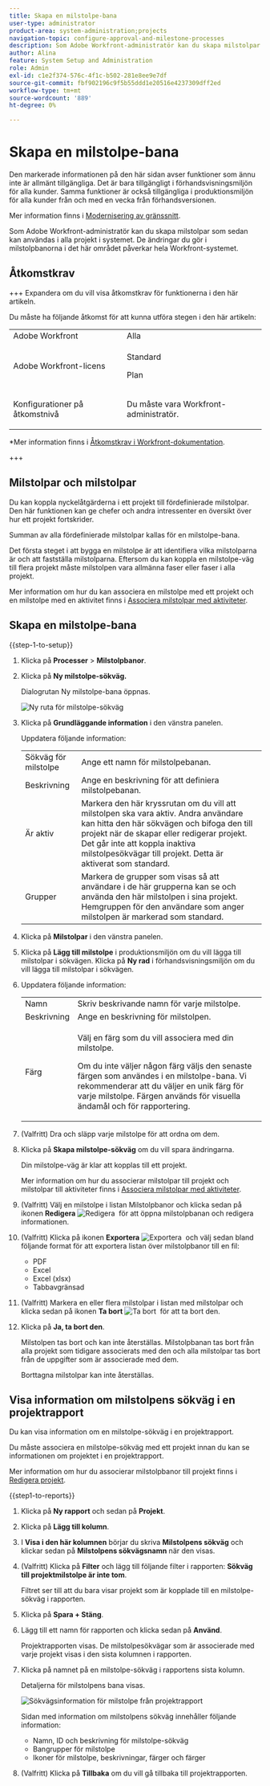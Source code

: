 ```yaml
---
title: Skapa en milstolpe-bana
user-type: administrator
product-area: system-administration;projects
navigation-topic: configure-approval-and-milestone-processes
description: Som Adobe Workfront-administratör kan du skapa milstolpar som sedan kan användas i alla projekt i systemet. De ändringar du gör i milstolpbanorna i det här området påverkar hela Workfront-systemet.
author: Alina
feature: System Setup and Administration
role: Admin
exl-id: c1e2f374-576c-4f1c-b502-281e8ee9e7df
source-git-commit: fbf902196c9f5b55ddd1e20516e4237309dff2ed
workflow-type: tm+mt
source-wordcount: '889'
ht-degree: 0%

---
```


# Skapa en milstolpe-bana

<!--Audited: 07/2024-->

<!--
NOTE: DON'T DELETE, DRAFT OR HIDE THIS ARTICLE. IT IS LINKED TO THE PRODUCT, THROUGH THE CONTEXT SENSITIVE HELP LINKS.
-->

<!--<span class="preview">The highlighted information on this page refers to functionality not yet generally available. It is available only in the Preview environment for all customers. After the monthly releases to Production, the same features are also available in the Production environment for customers who enabled fast releases. </span>   

<span class="preview">For information about fast releases, see [Enable or disable fast releases for your organization](/help/quicksilver/administration-and-setup/set-up-workfront/configure-system-defaults/enable-fast-release-process.md). </span>-->

<div class="preview">

Den markerade informationen på den här sidan avser funktioner som ännu inte är allmänt tillgängliga. Det är bara tillgängligt i förhandsvisningsmiljön för alla kunder. Samma funktioner är också tillgängliga i produktionsmiljön för alla kunder från och med en vecka från förhandsversionen.

Mer information finns i [Modernisering av gränssnitt](/help/quicksilver/product-announcements/product-releases/interface-modernization/interface-modernization.md).

</div>

Som Adobe Workfront-administratör kan du skapa milstolpar som sedan kan användas i alla projekt i systemet. De ändringar du gör i milstolpbanorna i det här området påverkar hela Workfront-systemet.

## Åtkomstkrav

+++ Expandera om du vill visa åtkomstkrav för funktionerna i den här artikeln.

Du måste ha följande åtkomst för att kunna utföra stegen i den här artikeln:

<table style="table-layout:auto"> 
 <col> 
 <col> 
 <tbody> 
  <tr> 
   <td role="rowheader">Adobe Workfront</td> 
   <td>Alla</td> 
  </tr> 
  <tr> 
   <td role="rowheader">Adobe Workfront-licens</td> 
   <td><p>Standard</p>
   <p>Plan</p>
   </td> 
  </tr> 
  <tr> 
   <td role="rowheader">Konfigurationer på åtkomstnivå</td> 
   <td> <p>Du måste vara Workfront-administratör.</p></td> 
  </tr> 
 </tbody> 
</table>

*Mer information finns i [Åtkomstkrav i Workfront-dokumentation](/help/quicksilver/administration-and-setup/add-users/access-levels-and-object-permissions/access-level-requirements-in-documentation.md).

+++

## Milstolpar och milstolpar

Du kan koppla nyckelåtgärderna i ett projekt till fördefinierade milstolpar. Den här funktionen kan ge chefer och andra intressenter en översikt över hur ett projekt fortskrider.

Summan av alla fördefinierade milstolpar kallas för en milstolpe-bana.

Det första steget i att bygga en milstolpe är att identifiera vilka milstolparna är och att fastställa milstolparna. Eftersom du kan koppla en milstolpe-väg till flera projekt måste milstolpen vara allmänna faser eller faser i alla projekt.

Mer information om hur du kan associera en milstolpe med ett projekt och en milstolpe med en aktivitet finns i [Associera milstolpar med aktiviteter](../../../manage-work/tasks/manage-tasks/associate-milestones-with-tasks.md).

## Skapa en milstolpe-bana

{{step-1-to-setup}}

1. Klicka på **Processer** > **Milstolpbanor**.
1. Klicka på **Ny milstolpe-sökväg.**

   <div class="preview">

   Dialogrutan Ny milstolpe-bana öppnas.

   ![Ny ruta för milstolpe-sökväg](assets/new-milestone-path-box.png)

   </div>

1. Klicka på **Grundläggande information** i den vänstra panelen.

   Uppdatera följande information:

   <table style="table-layout:auto">
    <tr>
      <td>Sökväg för milstolpe</td>
       <td>Ange ett namn för milstolpebanan.</td>
    </tr>
    <tr>
      <td>Beskrivning</td>
      <td>Ange en beskrivning för att definiera milstolpebanan.</td>
    </tr>
    <tr>
       <td>Är aktiv</td>
      <td>Markera den här kryssrutan om du vill att milstolpen ska vara aktiv. Andra användare kan hitta den här sökvägen och bifoga den till projekt när de skapar eller redigerar projekt. Det går inte att koppla inaktiva milstolpesökvägar till projekt. Detta är aktiverat som standard.</td>
    </tr>
    <tr>
      <td>Grupper</td>
      <td>Markera de grupper som visas så att användare i de här grupperna kan se och använda den här milstolpen i sina projekt. Hemgruppen för den användare som anger milstolpen är markerad som standard.</td>
    </tr>
   </table>

1. Klicka på **Milstolpar** i den vänstra panelen.

1. Klicka på **Lägg till milstolpe** i produktionsmiljön om du vill lägga till milstolpar i sökvägen.
   <span class="preview">Klicka på **Ny rad** i förhandsvisningsmiljön om du vill lägga till milstolpar i sökvägen.</span>
1. Uppdatera följande information:

   <table style="table-layout:auto"> 
    <col> 
    <col> 
    <tbody> 
     <tr> 
      <td role="rowheader">Namn</td> 
      <td>Skriv beskrivande namn för varje milstolpe.</td> 
     </tr> 
     <tr> 
      <td role="rowheader">Beskrivning</td> 
      <td>Ange en beskrivning för milstolpen.</td> 
     </tr> 
     <tr> 
      <td role="rowheader">Färg</td> 
      <td> <p>Välj en färg som du vill associera med din milstolpe. </p> <p>Om du inte väljer någon färg väljs den senaste färgen som användes i en milstolpe-bana. Vi rekommenderar att du väljer en unik färg för varje milstolpe. Färgen används för visuella ändamål och för rapportering.</p> </td> 
     </tr> 
    </tbody> 
   </table>

1. (Valfritt) Dra och släpp varje milstolpe för att ordna om dem.
1. Klicka på **Skapa milstolpe-sökväg** om du vill spara ändringarna.

   Din milstolpe-väg är klar att kopplas till ett projekt.

   Mer information om hur du associerar milstolpar till projekt och milstolpar till aktiviteter finns i [Associera milstolpar med aktiviteter](../../../manage-work/tasks/manage-tasks/associate-milestones-with-tasks.md).

1. (Valfritt) Välj en milstolpe i listan Milstolpbanor och klicka sedan på ikonen **Redigera** ![Redigera &#x200B;](assets/edit-icon.png) för att öppna milstolpbanan och redigera informationen.
1. (Valfritt) Klicka på ikonen **Exportera** ![Exportera &#x200B;](assets/export-icon.png) och välj sedan bland följande format för att exportera listan över milstolpbanor till en fil:

   * PDF
   * Excel
   * Excel (xlsx)
   * Tabbavgränsad

1. (Valfritt) Markera en eller flera milstolpar i listan med milstolpar och klicka sedan på ikonen **Ta bort** ![Ta bort &#x200B;](assets/delete-icon.png) för att ta bort den.
1. Klicka på **Ja, ta bort den**.

   Milstolpen tas bort och kan inte återställas. Milstolpbanan tas bort från alla projekt som tidigare associerats med den och alla milstolpar tas bort från de uppgifter som är associerade med dem.

   Borttagna milstolpar kan inte återställas.


## Visa information om milstolpens sökväg i en projektrapport

Du kan visa information om en milstolpe-sökväg i en projektrapport.

Du måste associera en milstolpe-sökväg med ett projekt innan du kan se informationen om projektet i en projektrapport.

Mer information om hur du associerar milstolpbanor till projekt finns i [Redigera projekt](/help/quicksilver/manage-work/projects/manage-projects/edit-projects.md).

{{step1-to-reports}}

1. Klicka på **Ny rapport** och sedan på **Projekt**.
1. Klicka på **Lägg till kolumn**.
1. I **Visa i den här kolumnen** börjar du skriva **Milstolpens sökväg** och klickar sedan på **Milstolpens sökvägsnamn** när den visas.
1. (Valfritt) Klicka på **Filter** och lägg till följande filter i rapporten: **Sökväg till projektmilstolpe är inte tom**.

   Filtret ser till att du bara visar projekt som är kopplade till en milstolpe-sökväg i rapporten.

1. Klicka på **Spara + Stäng**.
1. Lägg till ett namn för rapporten och klicka sedan på **Använd**.

   Projektrapporten visas. De milstolpesökvägar som är associerade med varje projekt visas i den sista kolumnen i rapporten.
1. Klicka på namnet på en milstolpe-sökväg i rapportens sista kolumn.

   Detaljerna för milstolpens bana visas.

   ![Sökvägsinformation för milstolpe från projektrapport](assets/milestone-details-from-project-report.png)

   Sidan med information om milstolpens sökväg innehåller följande information:

   * Namn, ID och beskrivning för milstolpe-sökväg
   * Bangrupper för milstolpe
   * Ikoner för milstolpe, beskrivningar, färger och färger

1. (Valfritt) Klicka på **Tillbaka** om du vill gå tillbaka till projektrapporten.



